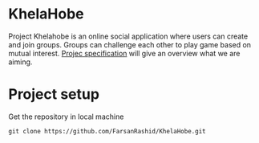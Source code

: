 # KhelaHobe
Project Khelahobe is an online social application where users can create and join groups. Groups can challenge each other to play game based on mutual interest. [Projec specification](https://paper.dropbox.com/doc/Project-KhelaHobe-Spec--AYqL9fIkEkW6XGPeSIDcxh~bAQ-FKa0RW5evbVd96nvyTAb8) will give an overview what we are aiming.

# Project setup

Get the repository in local machine

`git clone https://github.com/FarsanRashid/KhelaHobe.git`
